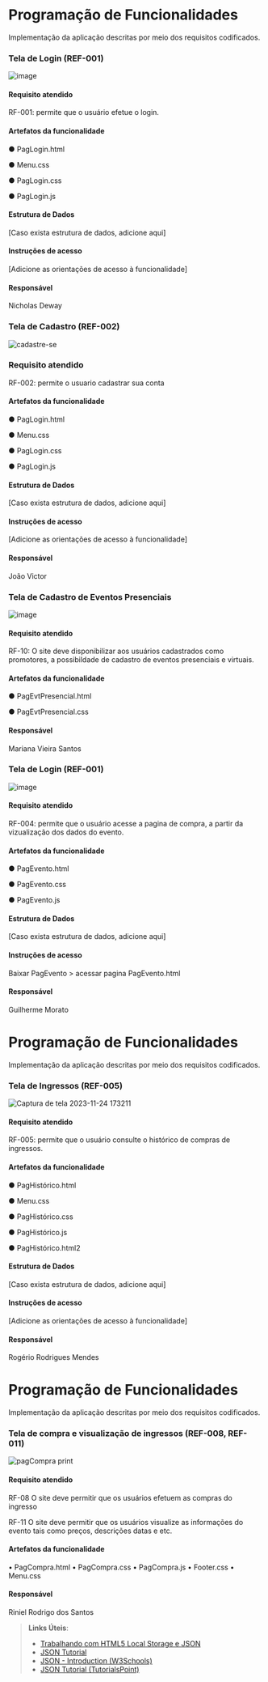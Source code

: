 # Programação de Funcionalidades

Implementação da aplicação descritas por meio dos requisitos codificados. 

### Tela de Login (REF-001)

![image](https://github.com/ICEI-PUC-Minas-PMV-ADS/ADS-EIXO-1-MARCAE/assets/65633444/84ae0549-abb5-4d0a-91cc-8279a7b18c89)


#### Requisito atendido

RF-001: permite que o usuário efetue o login.


#### Artefatos da funcionalidade

● PagLogin.html

● Menu.css

● PagLogin.css

● PagLogin.js


#### Estrutura de Dados

[Caso exista estrutura de dados, adicione aqui]


#### Instruções de acesso

[Adicione as orientações de acesso à funcionalidade]


#### Responsável
Nicholas Deway


### Tela de Cadastro (REF-002)

![cadastre-se](https://github.com/ICEI-PUC-Minas-PMV-ADS/ADS-EIXO-1-MARCAE/assets/144181666/6c1bd445-4c2e-4c7f-bb6c-cf9d6f6b83bf)


### Requisito atendido

RF-002: permite o usuario cadastrar sua conta

#### Artefatos da funcionalidade

● PagLogin.html

● Menu.css

● PagLogin.css

● PagLogin.js


#### Estrutura de Dados

[Caso exista estrutura de dados, adicione aqui]


#### Instruções de acesso

[Adicione as orientações de acesso à funcionalidade]


#### Responsável
João Victor



### Tela de Cadastro de Eventos Presenciais

![image](https://github.com/ICEI-PUC-Minas-PMV-ADS/ADS-EIXO-1-MARCAE/assets/32981763/483dd3ef-dfc5-4ff0-b1fa-0177dadaca45)


#### Requisito atendido

RF-10: O site deve disponibilizar aos usuários cadastrados como promotores, a possibildade de cadastro de eventos presenciais e virtuais.

#### Artefatos da funcionalidade

● PagEvtPresencial.html

● PagEvtPresencial.css

#### Responsável

Mariana Vieira Santos


### Tela de Login (REF-001)

![image](https://github.com/ICEI-PUC-Minas-PMV-ADS/ADS-EIXO-1-MARCAE/assets/65633444/84ae0549-abb5-4d0a-91cc-8279a7b18c89)


#### Requisito atendido

RF-004: permite que o usuário acesse a pagina de compra, a partir da vizualização dos dados do evento.


#### Artefatos da funcionalidade

● PagEvento.html

● PagEvento.css

● PagEvento.js


#### Estrutura de Dados

[Caso exista estrutura de dados, adicione aqui]


#### Instruções de acesso

Baixar PagEvento > acessar pagina PagEvento.html


#### Responsável
Guilherme Morato

# Programação de Funcionalidades

Implementação da aplicação descritas por meio dos requisitos codificados. 

### Tela de Ingressos (REF-005)

![Captura de tela 2023-11-24 173211](https://github.com/ICEI-PUC-Minas-PMV-ADS/ADS-EIXO-1-MARCAE/assets/146504095/aeac8610-8446-40a4-bbb0-20f70faab1ac)



#### Requisito atendido

RF-005: permite que o usuário consulte o histórico de compras de ingressos.


#### Artefatos da funcionalidade

● PagHistórico.html

● Menu.css

● PagHistórico.css

● PagHistórico.js

● PagHistórico.html2


#### Estrutura de Dados

[Caso exista estrutura de dados, adicione aqui]


#### Instruções de acesso

[Adicione as orientações de acesso à funcionalidade]


#### Responsável
Rogério Rodrigues Mendes


# Programação de Funcionalidades

Implementação da aplicação descritas por meio dos requisitos codificados. 

### Tela de compra e visualização de ingressos (REF-008, REF-011)

![pagCompra print](https://github.com/ICEI-PUC-Minas-PMV-ADS/ADS-EIXO-1-MARCAE/assets/80684745/0f070860-fe7e-4402-81c8-2589bb9aa14a)

#### Requisito atendido

RF-08	O site deve permitir que os usuários efetuem as compras do ingresso

RF-11	O site deve permitir que os usuários visualize as informações do evento tais como preços, descrições datas e etc.


#### Artefatos da funcionalidade

•	PagCompra.html
•	PagCompra.css
•	PagCompra.js
•	Footer.css
•	Menu.css


#### Responsável
Riniel Rodrigo dos Santos



> **Links Úteis**:
> - [Trabalhando com HTML5 Local Storage e JSON](https://www.devmedia.com.br/trabalhando-com-html5-local-storage-e-json/29045)
> - [JSON Tutorial](https://www.w3resource.com/JSON)
> - [JSON - Introduction (W3Schools)](https://www.w3schools.com/js/js_json_intro.asp)
> - [JSON Tutorial (TutorialsPoint)](https://www.tutorialspoint.com/json/index.htm)

